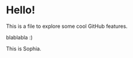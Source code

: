 # Hello! 

This is a file to explore some cool GitHub features. 

blablabla :)




This is Sophia. 


